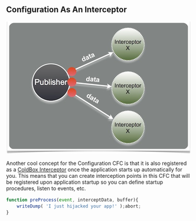## Configuration As An Interceptor

<img src="../images/eventdriven.jpg">

Another cool concept for the Configuration CFC is that it is also registered as a [ColdBox Interceptor](interceptors/interceptors.md) once the application starts up automatically for you. This means that you can create interception points in this CFC that will be registered upon application startup so you can define startup procedures, listen to events, etc.

```js
function preProcess(event, interceptData, buffer){
    writeDump( 'I just hijacked your app!' );abort;
}
```


